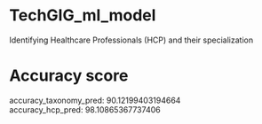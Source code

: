 # TechGIG_ml_model
Identifying Healthcare Professionals (HCP) and their specialization
# Accuracy score
accuracy_taxonomy_pred: 90.12199403194664 <br />
accuracy_hcp_pred: 98.10865367737406
